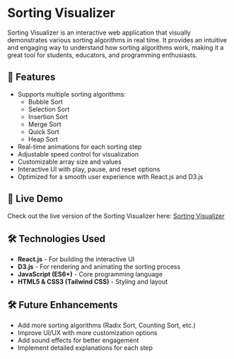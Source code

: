 # Sorting Visualizer

Sorting Visualizer is an interactive web application that visually demonstrates various sorting algorithms in real time. It provides an intuitive and engaging way to understand how sorting algorithms work, making it a great tool for students, educators, and programming enthusiasts.

## 🌟 Features
- Supports multiple sorting algorithms:
  - Bubble Sort
  - Selection Sort
  - Insertion Sort
  - Merge Sort
  - Quick Sort
  - Heap Sort
- Real-time animations for each sorting step
- Adjustable speed control for visualization
- Customizable array size and values
- Interactive UI with play, pause, and reset options
- Optimized for a smooth user experience with React.js and D3.js

## 🚀 Live Demo
Check out the live version of the Sorting Visualizer here: [Sorting Visualizer](https://elaborate-mooncake-fad4ab.netlify.app/)

## 🛠️ Technologies Used
- **React.js** - For building the interactive UI
- **D3.js** - For rendering and animating the sorting process
- **JavaScript (ES6+)** - Core programming language
- **HTML5 & CSS3 (Tailwind CSS)** - Styling and layout




## 🛠️ Future Enhancements
- Add more sorting algorithms (Radix Sort, Counting Sort, etc.)
- Improve UI/UX with more customization options
- Add sound effects for better engagement
- Implement detailed explanations for each step



